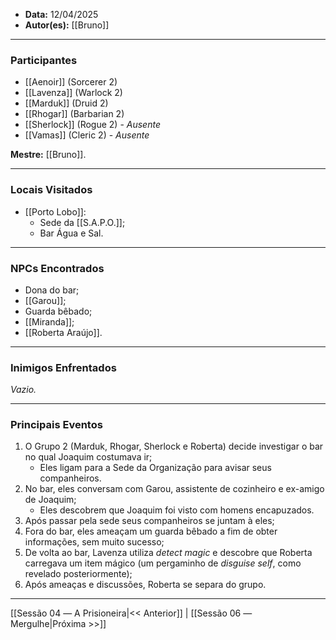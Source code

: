 - **Data:** 12/04/2025
- **Autor(es):** [[Bruno]]

---

### Participantes

- [[Aenoir]] (Sorcerer 2)
- [[Lavenza]] (Warlock 2)
- [[Marduk]] (Druid 2)
- [[Rhogar]] (Barbarian 2)
- [[Sherlock]] (Rogue 2) - *Ausente*
- [[Vamas]] (Cleric 2) - *Ausente*

**Mestre:** [[Bruno]].

---  

### Locais Visitados

- [[Porto Lobo]]:
	- Sede da [[S.A.P.O.]];
	- Bar Água e Sal.

---

### NPCs Encontrados

- Dona do bar;
- [[Garou]];
- Guarda bêbado;
- [[Miranda]];
- [[Roberta Araújo]].

---

### Inimigos Enfrentados

*Vazio.*

---

### Principais Eventos

1. O Grupo 2 (Marduk, Rhogar, Sherlock e Roberta) decide investigar o bar no qual Joaquim costumava ir;
	- Eles ligam para a Sede da Organização para avisar seus companheiros.
2. No bar, eles conversam com Garou, assistente de cozinheiro e ex-amigo de Joaquim;
	- Eles descobrem que Joaquim foi visto com homens encapuzados.
3. Após passar pela sede seus companheiros se juntam à eles;
4. Fora do bar, eles ameaçam um guarda bêbado a fim de obter informações, sem muito sucesso;
5. De volta ao bar, Lavenza utiliza *detect magic* e descobre que Roberta carregava um item mágico (um pergaminho de *disguise self*, como revelado posteriormente);
6. Após ameaças e discussões, Roberta se separa do grupo.

---

[[Sessão 04 ― A Prisioneira|<< Anterior]] | [[Sessão 06 ― Mergulhe|Próxima >>]]